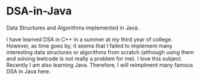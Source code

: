# DSA-in-Java

Data Structures and Algorithms implemented in Java.

I have learned DSA in C++ in a summer at my third year of college. However, as time goes by, it seems that I failed to implement many interesting data structures or algorithms from scratch (although using them and solving leetcode is not really a problem for me). I love this subject. Recently I am also learning Java. Therefore, I will reimplment many famous DSA in Java here.
